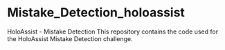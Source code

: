 # Mistake_Detection_holoassist
HoloAssist - Mistake Detection This repository contains the code used for the HoloAssist Mistake Detection challenge. 
